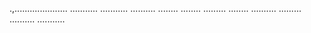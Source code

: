 .,.....................
...........
...........
..........
........
........
.........
........
..........
.........
..........
...........
